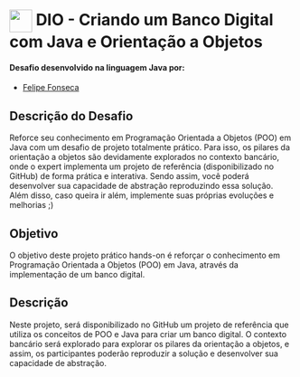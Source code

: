 # <img align="center" width="40px" src="https://hermes.digitalinnovation.one/assets/diome/logo-minimized.png"> DIO - Criando um Banco Digital com Java e Orientação a Objetos

#### Desafio desenvolvido na linguagem Java por:
- [Felipe Fonseca](https://github.com/lipefnsc)

## Descrição do Desafio

Reforce seu conhecimento em Programação Orientada a Objetos (POO) em Java com um desafio de projeto totalmente prático. Para isso, os pilares da orientação a objetos são devidamente explorados no contexto bancário, onde o expert implementa um projeto de referência (disponibilizado no GitHub) de forma prática e interativa. Sendo assim, você poderá desenvolver sua capacidade de abstração reproduzindo essa solução. Além disso, caso queira ir além, implemente suas próprias evoluções e melhorias ;)

## Objetivo

O objetivo deste projeto prático hands-on é reforçar o conhecimento em Programação Orientada a Objetos (POO) em Java, através da implementação de um banco digital.

## Descrição

Neste projeto, será disponibilizado no GitHub um projeto de referência que utiliza os conceitos de POO e Java para criar um banco digital. O contexto bancário será explorado para explorar os pilares da orientação a objetos, e assim, os participantes poderão reproduzir a solução e desenvolver sua capacidade de abstração.